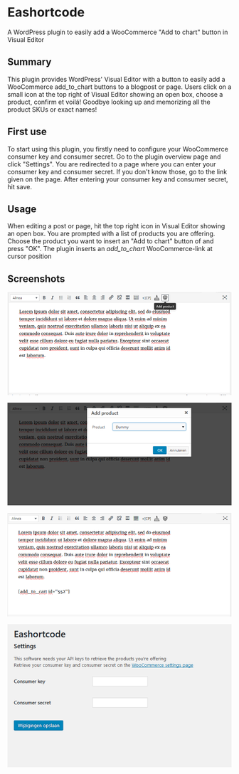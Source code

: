 # Eashortcode
A WordPress plugin to easily add a WooCommerce "Add to chart" button in Visual Editor

## Summary
This plugin provides WordPress' Visual Editor with a button to easily add a WooCommerce add_to_chart buttons to a blogpost or page. Users click on a small icon at the top right of Visual Editor showing an open box, choose a product, confirm et voilá! Goodbye looking up and memorizing all the product SKUs or exact names!

## First use
To start using this plugin, you firstly need to configure your WooCommerce consumer key and consumer secret. Go to the plugin overview page and click "Settings". You are redirected to a page where you can enter your consumer key and consumer secret. If you don't know those, go to the link given on the page. After entering your consumer key and consumer secret, hit save. 

## Usage
When editing a post or page, hit the top right icon in Visual Editor showing an open box. You are prompted with a list of products you are offering. Choose the product you want to insert an "Add to chart" button of and press "OK". The plugin inserts an *add_to_chart* WooCommerce-link at cursor position

## Screenshots
![Editor](img/editor.PNG)

![Add product dialog](img/add_product.PNG)

![Result](img/result.PNG)

![Settings](img/settings.PNG)
